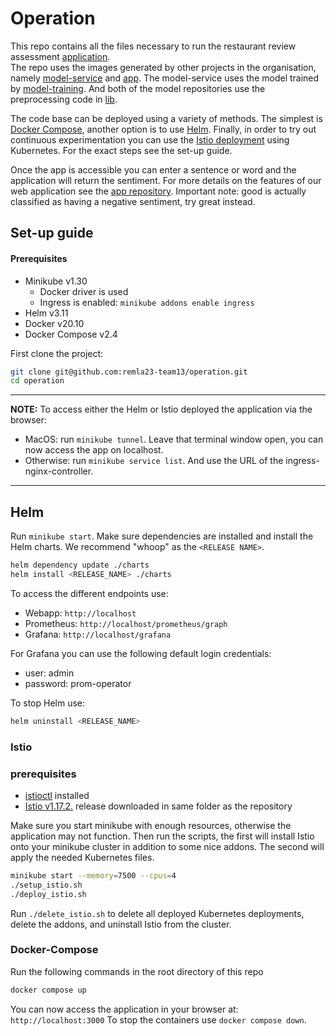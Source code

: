 # Operation
This repo contains all the files necessary to run the restaurant review assessment [application](https://github.com/remla23-team13/app).  
The repo uses the images generated by other projects in the organisation, namely [model-service](https://github.com/remla23-team13/model-service) and [app](https://github.com/remla23-team13/model-service).
The model-service uses the model trained by [model-training](https://github.com/remla23-team13/model-training).
And both of the model repositories use the preprocessing code in [lib](https://github.com/remla23-team13/lib).

The code base can be deployed using a variety of methods. 
The simplest is [Docker Compose](#docker-compose), another option is to use [Helm](#helm). 
Finally, in order to try out continuous experimentation you can use the [Istio deployment](#istio) using Kubernetes.
For the exact steps see the set-up guide.

Once the app is accessible you can enter a sentence or word and the application will return the sentiment.
For more details on the features of our web application see the [app repository](https://github.com/remla23-team13/app). 
Important note: good is actually classified as having a negative sentiment, try great instead.

## Set-up guide
#### Prerequisites
- Minikube v1.30
  - Docker driver is used
  - Ingress is enabled: ```minikube addons enable ingress```
- Helm v3.11
- Docker v20.10
- Docker Compose v2.4

First clone the project:
```bash
git clone git@github.com:remla23-team13/operation.git
cd operation
```
---
**NOTE:** To access either the Helm or Istio deployed the application via the browser:
- MacOS: run ```minikube tunnel```. Leave that terminal window open, you can now access the app on localhost.
- Otherwise: run ```minikube service list```. And use the URL of the ingress-nginx-controller.
---

## Helm
Run ```minikube start```.
Make sure dependencies are installed and install the Helm charts. 
We recommend "whoop" as the ```<RELEASE NAME>```.
```bash
helm dependency update ./charts
helm install <RELEASE_NAME> ./charts
```

To access the different endpoints use: 
- Webapp: ```http://localhost```
- Prometheus: ```http://localhost/prometheus/graph```
- Grafana: ```http://localhost/grafana```

For Grafana you can use the following default login credentials:
- user: admin
- password: prom-operator

To stop Helm use:
```bash
helm uninstall <RELEASE_NAME>
```

### Istio

### prerequisites
- [istioctl](https://istio.io/latest/docs/setup/install/istioctl/) installed
- [Istio v1.17.2.](https://github.com/istio/istio/releases/tag/1.17.2) release downloaded in same folder as the repository

Make sure you start minikube with enough resources, otherwise the application may not function. 
Then run the scripts, the first will install Istio onto your minikube cluster in addition to some nice addons. 
The second will apply the needed Kubernetes files. 
```bash
minikube start --memory=7500 --cpus=4
./setup_istio.sh
./deploy_istio.sh
```

Run ```./delete_istio.sh``` to delete all deployed Kubernetes deployments, delete the addons, and uninstall Istio from the cluster.

### Docker-Compose
Run the following commands in the root directory of this repo
```bash
docker compose up
```
You can now access the application in your browser at: ```http://localhost:3000```
To stop the containers use ```docker compose down```.